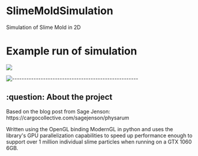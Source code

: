 # SlimeMoldSimulation
Simulation of Slime Mold in 2D

# Example run of simulation
![](https://github.com/EirikSP/SlimeMoldSimulation/blob/main/output/slime.gif)

![-----------------------------------------------------](https://raw.githubusercontent.com/andreasbm/readme/master/assets/lines/rainbow.png)

<h2> :question: About the project</h2>
Based on the blog post from Sage Jenson: https://cargocollective.com/sagejenson/physarum

Written using the OpenGL binding ModernGL in python and uses the library's GPU parallelization capabilities to speed up performance enough to support over 1 million individual slime particles when running on a GTX 1060 6GB.
<p>

</p>
